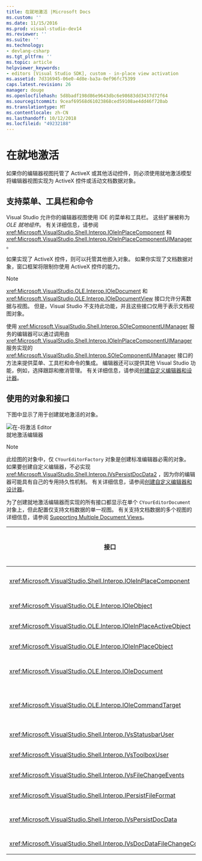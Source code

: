 ```yaml
---
title: 在就地激活 |Microsoft Docs
ms.custom: ''
ms.date: 11/15/2016
ms.prod: visual-studio-dev14
ms.reviewer: ''
ms.suite: ''
ms.technology:
- devlang-csharp
ms.tgt_pltfrm: ''
ms.topic: article
helpviewer_keywords:
- editors [Visual Studio SDK], custom - in-place view activation
ms.assetid: 7d316945-06e0-4d8e-ba3a-0ef96fc75399
caps.latest.revision: 26
manager: douge
ms.openlocfilehash: 5d8badf198d86e9643dbc6e98683dd3437d72f64
ms.sourcegitcommit: 9ceaf69568d61023868ced59108ae4dd46f720ab
ms.translationtype: MT
ms.contentlocale: zh-CN
ms.lasthandoff: 10/12/2018
ms.locfileid: "49232188"
---
```

# <a name="in-place-activation"></a>在就地激活
如果你的编辑器视图托管了 ActiveX 或其他活动控件，则必须使用就地激活模型将编辑器视图实现为 ActiveX 控件或活动文档数据对象。  
  
## <a name="support-for-menus-toolbars-and-commands"></a>支持菜单、工具栏和命令  
 Visual Studio 允许你的编辑器视图使用 IDE 的菜单和工具栏。 这些扩展被称为 *OLE 就地组件*。 有关详细信息，请参阅 <xref:Microsoft.VisualStudio.Shell.Interop.IOleInPlaceComponent> 和 <xref:Microsoft.VisualStudio.Shell.Interop.IOleInPlaceComponentUIManager>。  
  
 如果实现了 ActiveX 控件，则可以托管其他嵌入对象。 如果你实现了文档数据对象，窗口框架将限制你使用 ActiveX 控件的能力。  
  
> [!NOTE]
>  <xref:Microsoft.VisualStudio.OLE.Interop.IOleDocument> 和 <xref:Microsoft.VisualStudio.OLE.Interop.IOleDocumentView> 接口允许分离数据与视图。 但是，Visual Studio 不支持此功能，并且这些接口仅用于表示文档视图对象。  
  
 使用 <xref:Microsoft.VisualStudio.Shell.Interop.SOleComponentUIManager> 服务的编辑器可以通过调用由 <xref:Microsoft.VisualStudio.Shell.Interop.IOleInPlaceComponentUIManager> 服务实现的 <xref:Microsoft.VisualStudio.Shell.Interop.SOleComponentUIManager> 接口的方法来提供菜单、工具栏和命令的集成。 编辑器还可以提供其他 Visual Studio 功能，例如，选择跟踪和撤消管理。 有关详细信息，请参阅[创建自定义编辑器和设计器](../extensibility/creating-custom-editors-and-designers.md)。  
  
## <a name="objects-and-interfaces-used"></a>使用的对象和接口  
 下图中显示了用于创建就地激活的对象。  
  
 ![在&#45;将激活 Editor](../misc/media/vsinplaceactivationeditor.gif "vsInPlaceActivationEditor")  
就地激活编辑器  
  
> [!NOTE]
>  此绘图的对象中，仅 `CYourEditorFactory` 对象是创建标准编辑器必需的对象。 如果要创建自定义编辑器，不必实现 <xref:Microsoft.VisualStudio.Shell.Interop.IVsPersistDocData2> ，因为你的编辑器可能具有自己的专用持久性机制。 有关详细信息，请参阅[创建自定义编辑器和设计器](../extensibility/creating-custom-editors-and-designers.md)。  
  
 为了创建就地激活编辑器而实现的所有接口都显示在单个 `CYourEditorDocument` 对象上，但此配置仅支持文档数据的单一视图。 有关支持文档数据的多个视图的详细信息，请参阅 [Supporting Multiple Document Views](../extensibility/supporting-multiple-document-views.md)。  
  
|接口|对象类型|使用|  
|---------------|--------------------|---------|  
|<xref:Microsoft.VisualStudio.Shell.Interop.IOleInPlaceComponent>|视图|通过使用 <xref:Microsoft.VisualStudio.Shell.Interop.SOleComponentUIManager> 服务，使就地 VSPackage 对象能够作为完全集成的 IDE 组件来工作。 此服务将对象的菜单、工具栏和命令集成到 IDE 中，并发出状态更改通知。|  
|<xref:Microsoft.VisualStudio.OLE.Interop.IOleObject>|视图|嵌入对象向其容器提供基本功能并与该容器通信的主要手段。|  
|<xref:Microsoft.VisualStudio.OLE.Interop.IOleInPlaceActiveObject>|视图|管理就地对象的激活和停用，并确定应为可见的就地对象数目。|  
|<xref:Microsoft.VisualStudio.OLE.Interop.IOleInPlaceObject>|视图|为就地对象、关联应用程序的最外侧框架窗口，以及包含嵌入对象的应用程序中的文档窗口之间的通信提供一个直接的通道。|  
|<xref:Microsoft.VisualStudio.OLE.Interop.IOleDocument>|视图|实现 ActiveX 对象。 请注意，IDE 中未使用分隔文档数据与视图的 <xref:Microsoft.VisualStudio.OLE.Interop.IOleDocument> 和 `T:Microsoft.VisualStudio.OLE.Interop.IOleDocumentView` 方法。|  
|<xref:Microsoft.VisualStudio.OLE.Interop.IOleCommandTarget>|视图/数据|使文档数据对象和/或文档视图对象能够参与命令处理。|  
|<xref:Microsoft.VisualStudio.Shell.Interop.IVsStatusbarUser>|视图|启用状态栏更新。|  
|<xref:Microsoft.VisualStudio.Shell.Interop.IVsToolboxUser>|视图|实现向工具箱添加项。|  
|<xref:Microsoft.VisualStudio.Shell.Interop.IVsFileChangeEvents>|数据|向已编辑的文件发送更改通知。 （此接口是可选的。）|  
|<xref:Microsoft.VisualStudio.Shell.Interop.IPersistFileFormat>|数据|用于为某一文件类型启用“另存为”功能。|  
|<xref:Microsoft.VisualStudio.Shell.Interop.IVsPersistDocData>|数据|实现文档持久性。 对于只读文件，调用 <xref:Microsoft.VisualStudio.Shell.Interop.IVsPersistDocData2.SetDocDataReadOnly%2A> 以提供“锁状”图标来表示只读文件。|  
|<xref:Microsoft.VisualStudio.Shell.Interop.IVsDocDataFileChangeControl>|数据|确定是否应忽略对文档数据的更改。|